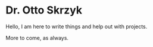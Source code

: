 # Dr. Otto Skrzyk

Hello, I am here to write things and help out with projects. 

More to come, as always.

<!---
skrzyk/skrzyk is a ✨ special ✨ repository because its `README.md` (this file) appears on your GitHub profile.
You can click the Preview link to take a look at your changes.
--->
